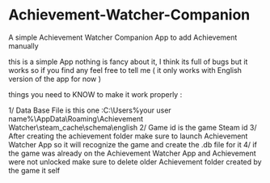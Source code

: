 # Achievement-Watcher-Companion
 A simple Achievement Watcher Companion App to add Achievement manually

this is a simple App nothing is fancy about it, I think its full of bugs but it works so if you find any feel free to tell me ( it only works with English version of the app for now )

things you need to KNOW to make it work properly :

1/ Data Base File is this one :C:\Users\%your user name%\AppData\Roaming\Achievement Watcher\steam_cache\schema\english
2/ Game id is the game Steam id
3/ After creating the achievement folder make sure to launch Achievement Watcher App so it will recognize the game and create the .db file for it
4/ if the game was already on the Achievement Watcher App and Achievement were not unlocked make sure to delete older Achievement folder created by the game it self
